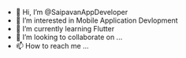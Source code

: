 - 👋 Hi, I’m @SaipavanAppDeveloper
- 👀 I’m interested in Mobile Application Devlopment
- 🌱 I’m currently learning Flutter
- 💞️ I’m looking to collaborate on ...
- 📫 How to reach me ...

<!---
SaipavanAppDeveloper/SaipavanAppDeveloper is a ✨ special ✨ repository because its `README.md` (this file) appears on your GitHub profile.
You can click the Preview link to take a look at your changes.
--->
